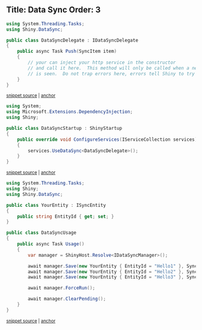 Title: Data Sync
Order: 3
---

<!-- snippet: DataSyncDelegate.cs -->
<a id='snippet-DataSyncDelegate.cs'></a>
```cs
using System.Threading.Tasks;
using Shiny.DataSync;

public class DataSyncDelegate : IDataSyncDelegate
{
    public async Task Push(SyncItem item)
    {
        // your can inject your http service in the constructor
        // and call it here.  This method will only be called when a network connection
        // is seen.  Do not trap errors here, errors tell Shiny to try this item again in the next run
    }
}
```
<sup><a href='/src/Snippets/DataSyncDelegate.cs#L1-L12' title='File snippet `DataSyncDelegate.cs` was extracted from'>snippet source</a> | <a href='#snippet-DataSyncDelegate.cs' title='Navigate to start of snippet `DataSyncDelegate.cs`'>anchor</a></sup>
<!-- endSnippet -->

<!-- snippet: DataSyncStartup.cs -->
<a id='snippet-DataSyncStartup.cs'></a>
```cs
using System;
using Microsoft.Extensions.DependencyInjection;
using Shiny;

public class DataSyncStartup : ShinyStartup
{
    public override void ConfigureServices(IServiceCollection services)
    {
        services.UseDataSync<DataSyncDelegate>();
    }
}
```
<sup><a href='/src/Snippets/DataSyncStartup.cs#L1-L11' title='File snippet `DataSyncStartup.cs` was extracted from'>snippet source</a> | <a href='#snippet-DataSyncStartup.cs' title='Navigate to start of snippet `DataSyncStartup.cs`'>anchor</a></sup>
<!-- endSnippet -->

<!-- snippet: DataSyncUsage.cs -->
<a id='snippet-DataSyncUsage.cs'></a>
```cs
using System.Threading.Tasks;
using Shiny;
using Shiny.DataSync;

public class YourEntity : ISyncEntity
{
    public string EntityId { get; set; }
}

public class DataSyncUsage
{
    public async Task Usage()
    {
        var manager = ShinyHost.Resolve<IDataSyncManager>();

        await manager.Save(new YourEntity { EntityId = "Hello1" }, SyncOperation.Create);
        await manager.Save(new YourEntity { EntityId = "Hello2" }, SyncOperation.Update);
        await manager.Save(new YourEntity { EntityId = "Hello3" }, SyncOperation.Delete);

        await manager.ForceRun();

        await manager.ClearPending();
    }
}
```
<sup><a href='/src/Snippets/DataSyncUsage.cs#L1-L24' title='File snippet `DataSyncUsage.cs` was extracted from'>snippet source</a> | <a href='#snippet-DataSyncUsage.cs' title='Navigate to start of snippet `DataSyncUsage.cs`'>anchor</a></sup>
<!-- endSnippet -->
